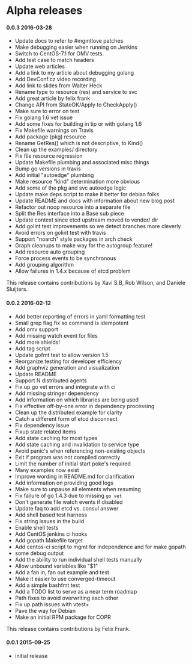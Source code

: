 # Alpha releases

#### 0.0.3 2016-03-28

* Update docs to refer to #mgmtlove patches
* Make debugging easier when running on Jenkins
* Switch to CentOS-7.1 for OMV tests.
* Add test case to match headers
* Update web articles
* Add a link to my article about debugging golang
* Add DevConf.cz video recording
* Add link to slides from Walter Heck
* Rename type to resource (res) and service to svc
* Add great article by felix frank
* Change API from StateOK/Apply to CheckApply()
* Make sure to error on test
* Fix golang 1.6 vet issue
* Add some fixes for building in tip or with golang 1.6
* Fix Makefile warnings on Travis
* Add package (pkg) resource
* Rename GetRes() which is not descriptive, to Kind()
* Clean up the examples/ directory
* Fix file resource regression
* Update Makefile plumbing and associated misc things
* Bump go versions in travis
* Add initial "autoedge" plumbing
* Make resource "kind" determination more obvious
* Add some of the pkg and svc autoedge logic
* Update make deps script to make it better for debian folks
* Update README and docs with information about new blog post
* Refactor out noop resource into a separate file
* Split the Res interface into a Base sub piece
* Update context since etcd upstream moved to vendor/ dir
* Add golint test improvements so we detect branches more cleverly
* Avoid errors on golint test with travis
* Support "noarch" style packages in arch check
* Graph cleanups to make way for the autogroup feature!
* Add resource auto grouping
* Force process events to be synchronous
* Add grouping algorithm
* Allow failures in 1.4.x because of etcd problem

This release contains contributions by Xavi S.B, Rob Wilson, and Daniele Sluijters.

#### 0.0.2 2016-02-12

* Add better reporting of errors in yaml formatting test
* Small grep flag fix so command is idempotent
* Add omv support
* Add missing watch event for files
* Add more shields!
* Add tag script
* Update gofmt test to allow version 1.5
* Reorganize testing for developer efficiency
* Add graphviz generation and visualization
* Update README
* Support N distributed agents
* Fix up go vet errors and integrate with ci
* Add missing stringer dependency
* Add information on which libraries are being used
* Fix effective off-by-one error in dependency processing
* Clean up the distributed example for clarity
* Catch a different form of etcd disconnect
* Fix dependency issue
* Fixup state related items
* Add state caching for most types
* Add state caching and invalidation to service type
* Avoid panic's when referencing non-existing objects
* Exit if program was not compiled correctly
* Limit the number of initial start poke's required
* Many examples now exist
* Improve wording in README.md for clarification
* Add information on providing good logs
* Make sure to unpause all elements when resuming
* Fix failure of go 1.4.3 due to missing `go vet`
* Don't generate file watch events if disabled
* Update faq to add etcd vs. consul answer
* Add shell based test harness
* Fix string issues in the build
* Enable shell tests
* Add CentOS jenkins ci hooks
* Add gopath Makefile target
* Add centos-ci script to mgmt for independence and for make gopath
* some debug output
* Add the ability to run individual shell tests manually
* Allow unbound variables like "$1"
* Add a fan in, fan out example and test
* Make it easier to use converged-timeout
* Add a simple bashfmt test
* Add a TODO list to serve as a near term roadmap
* Path fixes to avoid overwriting each other
* Fix up path issues with vtest+
* Pave the way for Debian
* Make an initial RPM package for COPR

This release contains contributions by Felix Frank.

#### 0.0.1 2015-09-25

 * initial release
